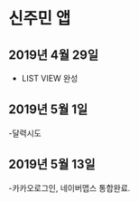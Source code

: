 # 신주민 앱

## 2019년 4월 29일
- LIST VIEW 완성

## 2019년 5월 1일
-달력시도

## 2019년 5월 13일
-카카오로그인, 네이버맵스 통합완료.
